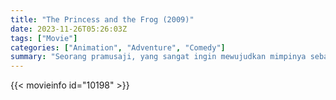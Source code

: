```yaml
---
title: "The Princess and the Frog (2009)"
date: 2023-11-26T05:26:03Z
tags: ["Movie"]
categories: ["Animation", "Adventure", "Comedy"]
summary: "Seorang pramusaji, yang sangat ingin mewujudkan mimpinya sebagai pemilik restoran, bersiap melakukan perjalanan untuk mengubah pangeran katak kembali menjadi manusia, namun dia harus menghadapi masalah yang sama setelah dia menciumnya."
---
```


<mux-player stream-type="on-demand"
src="https://kp3d-my.sharepoint.com/personal/ryoo_kp3d_onmicrosoft_com/_layouts/15/download.aspx?share=EUy76xOSaV1GryEB0vgS0gsB0VDuO95jCBRXjQhjIt4RtQ" prefer-playback="mse" controls>

</mux-player>


{{< movieinfo id="10198" >}}

<script src="https://cdn.jsdelivr.net/npm/@mux/mux-player"></script>

 <script type="application/ld+json ">
{
"@context": "https://schema.org/",
"@type": "VideoObject",
"name": "The Princess and the Frog (2009)",
"contentUrl": "https://stream.mux.com/qfftvHpwmBuB02LVTNNQ2dvpL9UAyIaG2sjlZDbDnM5o.m3u8",
"thumbnailUrl": "https://www.themoviedb.org/t/p/original/24oNpUCXLhFx9AHdPP3Om2EPBbA.jpg?width=314&fit_mode=preserve&time=25",
"uploadDate": "2023-11-26T05:26:03Z",
}

</script>